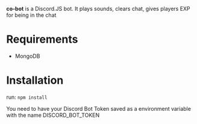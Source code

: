 **co-bot** is a Discord.JS bot. It plays sounds, clears chat, gives players EXP for being in the chat 

# Requirements
- MongoDB

# Installation

run: `npm install`

You need to have your Discord Bot Token saved as a environment variable with the name DISCORD\_BOT\_TOKEN
